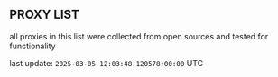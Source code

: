 ## PROXY LIST

all proxies in this list were collected from open sources and tested for functionality

last update: `2025-03-05 12:03:48.120578+00:00` UTC